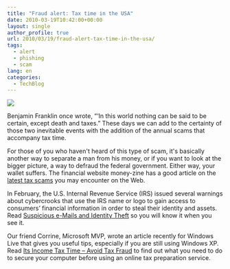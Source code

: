 ```yaml
---
title: "Fraud alert: Tax time in the USA"
date: 2010-03-19T10:42:00+00:00
layout: single
author_profile: true
url: 2010/03/19/fraud-alert-tax-time-in-the-usa/
tags:
  - alert
  - phishing
  - scam
lang: en
categories: 
  - TechBlog
---
```

[![](http://3.bp.blogspot.com/_vaUVXcmC3OI/S6NNTPCtOEI/AAAAAAAABTY/wbB4FfNoJis/s1600/tax-fraud.png)](http://3.bp.blogspot.com/_vaUVXcmC3OI/S6NNTPCtOEI/AAAAAAAABTY/wbB4FfNoJis/s1600-h/tax-fraud.png)

Benjamin Franklin once wrote, “&#8216;In this world nothing can be said to be certain, except death and taxes.” These days we can add to the certainty of those two inevitable events with the addition of the annual scams that accompany tax time.

For those of you who haven't heard of this type of scam, it's basically another way to separate a man from his money, or if you want to look at the bigger picture, a way to defraud the federal government. Either way, your wallet suffers. The financial website money-zine has a good article on the [latest tax scams](http://www.money-zine.com/Financial-Planning/Tax-Shelter/How-to-Avoid-Tax-Scams/) you may encounter on the Web.

In February, the U.S. Internal Revenue Service (IRS) issued several warnings about cybercrooks that use the IRS name or logo to gain access to consumers’ financial information in order to steal their identity and assets. Read [Suspicious e-Mails and Identity Theft](http://www.irs.gov/newsroom/article/0,,id=155682,00.html) so you will know it when you see it.

Our friend Corrine, Microsoft MVP, wrote an article recently for Windows Live that gives you useful tips, especially if you are still using Windows XP. Read [Its Income Tax Time – Avoid Tax Fraud](http://windowslive.com/Connect/Post/fe69f9e9-9a98-4da7-bd67-be3356160a56) to find out what you need to do to secure your computer before using an online tax preparation service.
